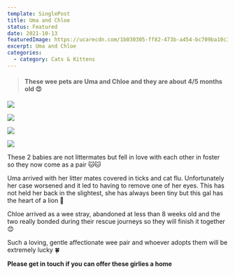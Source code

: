 ```yaml
---
template: SinglePost
title: Uma and Chloe
status: Featured
date: 2021-10-13
featuredImage: https://ucarecdn.com/1b030305-ff82-473b-a454-bc709ba10c38/-/crop/251x172/0,141/-/preview/
excerpt: Uma and Chloe
categories:
  - category: Cats & Kittens
---
```

> #### These wee pets are Uma and Chloe and they are about 4/5 months old 😍

![](https://ucarecdn.com/d8af9f46-19a8-4e01-a59b-b8e3750608f7/)

![](https://ucarecdn.com/f374a418-5ec1-4841-a1da-899891e08b56/)

![](https://ucarecdn.com/e5617142-03e3-40c4-9e0b-0c696b2cab4e/)

![](https://ucarecdn.com/e2762822-3a96-43e6-aa88-2e202f3e3024/)

These 2 babies are not littermates but fell in love with each other in foster so they now come as a pair 🐱🐱

Uma arrived with her litter mates covered in ticks and cat flu. Unfortunately her case worsened and it led to having to remove one of her eyes. This has not held her back in the slightest, she has always been tiny but this gal has the heart of a lion 🦁

Chloe arrived as a wee stray, abandoned at less than 8 weeks old and the two really bonded during their rescue journeys so they will finish it together 😊

Such a loving, gentle affectionate wee pair and whoever adopts them will be extremely lucky 🍀

**Please get in touch if you can offer these girlies a home**